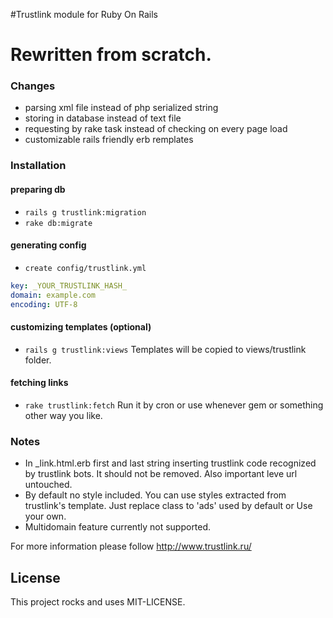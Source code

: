 #Trustlink module for Ruby On Rails

Rewritten from scratch.
======================

### Changes
* parsing xml file instead of php serialized string
* storing in database instead of text file
* requesting by rake task instead of checking on every page load
* customizable rails friendly erb remplates

### Installation

#### preparing db
* `rails g trustlink:migration`
* `rake db:migrate`

#### generating config
* `create config/trustlink.yml` 
```yml
key: _YOUR_TRUSTLINK_HASH_
domain: example.com
encoding: UTF-8
```

#### customizing templates (optional)
* `rails g trustlink:views`
Templates will be copied to views/trustlink folder.

#### fetching links
* `rake trustlink:fetch`
Run it by cron or use whenever gem or something other way you like.

### Notes
* In _link.html.erb first and last string inserting trustlink code recognized by trustlink bots. It should not be removed. Also important leve url untouched.
* By default no style included. You can use styles extracted from trustlink's template. Just replace class to 'ads' used by default or Use your own.
* Multidomain feature currently not supported. 

For more information please follow http://www.trustlink.ru/

License
-------
This project rocks and uses MIT-LICENSE.
